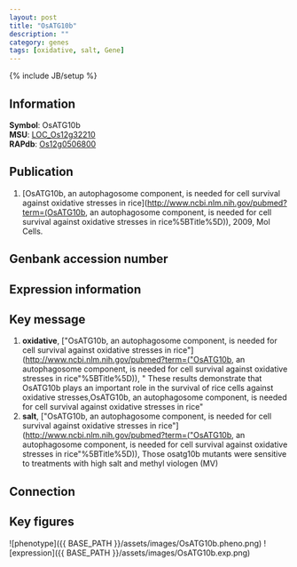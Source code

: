 ```yaml
---
layout: post
title: "OsATG10b"
description: ""
category: genes
tags: [oxidative, salt, Gene]
---
```

{% include JB/setup %}

## Information
__Symbol__: OsATG10b  
__MSU__: [LOC_Os12g32210](http://rice.plantbiology.msu.edu/cgi-bin/ORF_infopage.cgi?orf=LOC_Os12g32210)  
__RAPdb__: [Os12g0506800](http://rapdb.dna.affrc.go.jp/viewer/gbrowse_details/irgsp1?name=Os12g0506800)  

## Publication
1. [OsATG10b, an autophagosome component, is needed for cell survival against oxidative stresses in rice](http://www.ncbi.nlm.nih.gov/pubmed?term=(OsATG10b, an autophagosome component, is needed for cell survival against oxidative stresses in rice%5BTitle%5D)), 2009, Mol Cells.

## Genbank accession number

## Expression information

## Key message
1. __oxidative__, ["OsATG10b, an autophagosome component, is needed for cell survival against oxidative stresses in rice"](http://www.ncbi.nlm.nih.gov/pubmed?term=("OsATG10b, an autophagosome component, is needed for cell survival against oxidative stresses in rice"%5BTitle%5D)), " These results demonstrate that OsATG10b plays an important role in the survival of rice cells against oxidative stresses,OsATG10b, an autophagosome component, is needed for cell survival against oxidative stresses in rice"
2. __salt__, ["OsATG10b, an autophagosome component, is needed for cell survival against oxidative stresses in rice"](http://www.ncbi.nlm.nih.gov/pubmed?term=("OsATG10b, an autophagosome component, is needed for cell survival against oxidative stresses in rice"%5BTitle%5D)),  Those osatg10b mutants were sensitive to treatments with high salt and methyl viologen (MV)

## Connection

## Key figures
![phenotype]({{ BASE_PATH }}/assets/images/OsATG10b.pheno.png)
![expression]({{ BASE_PATH }}/assets/images/OsATG10b.exp.png)



